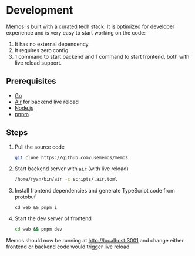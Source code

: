 # Development

Memos is built with a curated tech stack. It is optimized for developer experience and is very easy to start working on the code:

1. It has no external dependency.
2. It requires zero config.
3. 1 command to start backend and 1 command to start frontend, both with live reload support.

## Prerequisites

- [Go](https://golang.org/doc/install)
- [Air](https://github.com/cosmtrek/air#installation) for backend live reload
- [Node.js](https://nodejs.org/)
- [pnpm](https://pnpm.io/installation)

## Steps

1. Pull the source code

   ```bash
   git clone https://github.com/usememos/memos
   ```

2. Start backend server with [`air`](https://github.com/cosmtrek/air) (with live reload)

   ```bash
   /home/ryan/bin/air -c scripts/.air.toml
   ```

3. Install frontend dependencies and generate TypeScript code from protobuf

   ```
   cd web && pnpm i
   ```

4. Start the dev server of frontend

   ```bash
   cd web && pnpm dev
   ```

Memos should now be running at [http://localhost:3001](http://localhost:3001) and change either frontend or backend code would trigger live reload.
